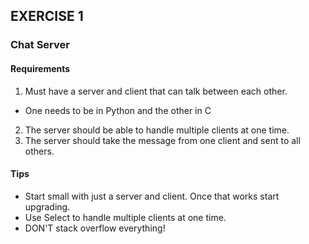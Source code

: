 ## EXERCISE 1

### Chat Server

#### Requirements

1. Must have a server and client that can talk between each other.
  - One needs to be in Python and the other in C
2. The server should be able to handle multiple clients at one time.
3. The server should take the message from one client and sent to all others.

#### Tips

- Start small with just a server and client. Once that works start upgrading.
- Use Select to handle multiple clients at one time.
- DON'T stack overflow everything!
